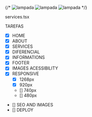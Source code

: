 {/* <CardServices 
    title="PRODUTOS ELÉTRICOS:" 
    text="Navegue pela nossa extensa linha de produtos elétricos, incluindo cabos, fios, dispositivos de automação residencial e soluções de iluminação eficientes.Garantimos qualidade e segurança em todas as suas necessidades elétricas.">
    <img src={Lampada} alt="lampada"/>
</CardServices>
<CardServices 
    title="ACESSÓRIOS GERAIS:" 
    text="Simplifique sua vida com nossa variedade de acessórios gerais. Encontre itens de organização, segurança e ferramentas úteis para tornar suas tarefas diárias mais práticas e eficientes.">
    <img src={Lampada} alt="lampada"/>
</CardServices>
<CardServices 
    title="COMBATE À INCÊNDIO:" 
    text="Priorize a segurança com nossos acessórios especializados de combate a incêndio. De extintores a alarmes e mangueiras, oferecemos soluções confiáveis para proteger você, sua família ou sua empresa contra incêndios.">
    <img src={Lampada} alt="lampada"/>
</CardServices> */}

services.tsx

TAREFAS

- [X] HOME
- [X] ABOUT
- [X] SERVICES
- [X] DIFERENCIAL
- [X] INFORMATIONS
- [X] FOOTER
- [X] IMAGES ACESSIBILITY
- [X] RESPONSIVE
    - [X] 1268px
    - [X] 920px
    - [] 740px
    - [] 480px
- [] SEO AND IMAGES 
- [] DEPLOY
